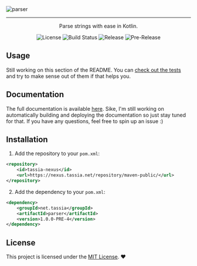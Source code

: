<img src="https://cdn.tassia.net/github/assets/TASSIA710/parser.png" align="center" alt="parser">
<hr>
<p align="center">Parse strings with ease in Kotlin.</p>

<p align="center">
	<img src="https://img.shields.io/github/license/TASSIA710/parser?label=License" alt="License">
	<img src="https://img.shields.io/github/workflow/status/TASSIA710/parser/Build" alt="Build Status">
	<img src="https://img.shields.io/github/v/release/TASSIA710/parser?label=Stable" alt="Release">
	<img src="https://img.shields.io/github/v/release/TASSIA710/parser?label=Preview&include_prereleases" alt="Pre-Release">
</p>



## Usage

Still working on this section of the README. You can
[check out the tests](https://github.com/TASSIA710/parser/tree/main/src/test/java/net/tassia/parser)
and try to make sense out of them if that helps you.



## Documentation

The full documentation is available [here](https://www.youtube.com/watch?v=dQw4w9WgXcQ).
Sike, I'm still working on automatically building and deploying the documentation
so just stay tuned for that. If you have any questions, feel free to spin up an issue :)



## Installation

1. Add the repository to your `pom.xml`:
```xml
<repository>
	<id>tassia-nexus</id>
	<url>https://nexus.tassia.net/repository/maven-public/</url>
</repository>
```

2. Add the dependency to your `pom.xml`:
```xml
<dependency>
    <groupId>net.tassia</groupId>
    <artifactId>parser</artifactId>
    <version>1.0.0-PRE-4</version>
</dependency>
```



## License

This project is licensed under the [MIT License](https://github.com/TASSIA710/parser/blob/main/LICENSE). :heart:
